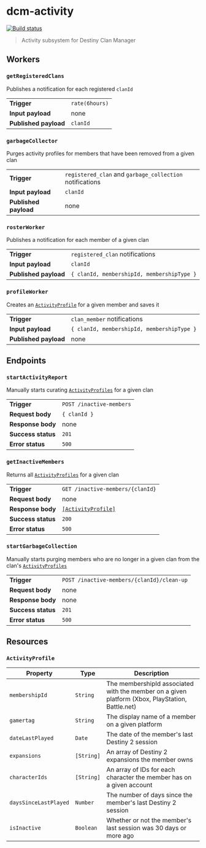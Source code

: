 # dcm-activity

[![Build status](https://heymrcarter.visualstudio.com/Destiny%20Clan%20Manager/_apis/build/status/DCM-Activity)](https://heymrcarter.visualstudio.com/Destiny%20Clan%20Manager/_build/latest?definitionId=21)

> Activity subsystem for Destiny Clan Manager

## Workers

### `getRegisteredClans`

Publishes a notification for each registered `clanId`

|                       |                |
| --------------------- | -------------- |
| **Trigger**           | `rate(6hours)` |
| **Input payload**     | none           |
| **Published payload** | `clanId`       |

### `garbageCollector`

Purges activity profiles for members that have been removed from a given clan

|                       |                                                          |
| --------------------- | -------------------------------------------------------- |
| **Trigger**           | `registered_clan` and `garbage_collection` notifications |
| **Input payload**     | `clanId`                                                 |
| **Published payload** | none                                                     |

### `rosterWorker`

Publishes a notification for each member of a given clan

|                       |                                            |
| --------------------- | ------------------------------------------ |
| **Trigger**           | `registered_clan` notifications            |
| **Input payload**     | `clanId`                                   |
| **Published payload** | `{ clanId, membershipId, membershipType }` |

### `profileWorker`

Creates an [`ActivityProfile`](#ActivityProfile) for a given member and saves it

|                       |                                            |
| --------------------- | ------------------------------------------ |
| **Trigger**           | `clan_member` notifications                |
| **Input payload**     | `{ clanId, membershipId, membershipType }` |
| **Published payload** | none                                       |

## Endpoints

### `startActivityReport`

Manually starts curating [`ActivityProfiles`](#ActivityProfile) for a given clan

|                    |                          |
| ------------------ | ------------------------ |
| **Trigger**        | `POST /inactive-members` |
| **Request body**   | `{ clanId }`             |
| **Response body**  | none                     |
| **Success status** | `201`                    |
| **Error status**   | `500`                    |

### `getInactiveMembers`

Returns all [`ActivityProfiles`](#ActivityProfile) for a given clan

|                    |                                        |
| ------------------ | -------------------------------------- |
| **Trigger**        | `GET /inactive-members/{clanId}`       |
| **Request body**   | none                                   |
| **Response body**  | [`[ActivityProfile]`](ActivityProfile) |
| **Success status** | `200`                                  |
| **Error status**   | `500`                                  |

### `startGarbageCollection`

Manually starts purging members who are no longer in a given clan from the clan's [`ActivityProfiles`](#ActivityProfile)

|                    |                                            |
| ------------------ | ------------------------------------------ |
| **Trigger**        | `POST /inactive-members/{clanId}/clean-up` |
| **Request body**   | none                                       |
| **Response body**  | none                                       |
| **Success status** | `201`                                      |
| **Error status**   | `500`                                      |

## Resources

### `ActivityProfile`

| Property              | Type       | Description                                                                                     |
| --------------------- | ---------- | ----------------------------------------------------------------------------------------------- |
| `membershipId`        | `String`   | The membershipId associated with the member on a given platform (Xbox, PlayStation, Battle.net) |
| `gamertag`            | `String`   | The display name of a member on a given platform                                                |
| `dateLastPlayed`      | `Date`     | The date of the member's last Destiny 2 session                                                 |
| `expansions`          | `[String]` | An array of Destiny 2 expansions the member owns                                                |
| `characterIds`        | `[String]` | An array of IDs for each character the member has on a given account                            |
| `daysSinceLastPlayed` | `Number`   | The number of days since the member's last Destiny 2 session                                    |
| `isInactive`          | `Boolean`  | Whether or not the member's last session was 30 days or more ago                                |
